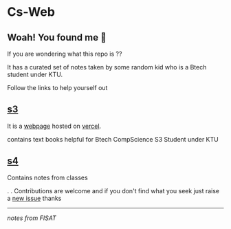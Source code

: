 # Cs-Web


## Woah! You found me 👋
If you are wondering what this repo is ?? 

It has a curated set of notes taken by some random kid who is a Btech student under KTU.

Follow the links to help yourself out

## [s3](./sem3/)

It is a [webpage](https://cs-web-delta.vercel.app/) hosted on [vercel](https://vercel.com/).

contains text books helpful for Btech CompScience S3 Student under KTU

## [s4](./Sem%204)

Contains notes from classes


. . Contributions are welcome and if you don't find what you seek just raise a [new issue](https://github.com/Co-Science/Cs-Web/issues) thanks
 



******************************************************************************
_notes from FISAT_

